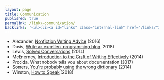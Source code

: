```yaml
---
layout: page
title: Communication
published: true
permalink: /links-communication/
backlinks: '<ul><li><a id="links" class="internal-link" href="/links/">Links</a></li></ul>'
---
```


* Alexander, [Nonfiction Writing Advice](https://slatestarcodex.com/2016/02/20/writing-advice/) (2016)
* Davis, [Write an excellent programming blog](https://emptysqua.re/blog/write-an-excellent-programming-blog/) (2018)
* Lewis, [Solved Conversations](https://aaronzlewis.com/blog/2014/06/01/solved-conversations/) (2014)
* McEnerney, [Introduction to the Craft of Writing Effectively](https://www.youtube.com/watch?v=vtIzMaLkCaM) (2014)
* Procida, [What nobody tells you about documentation](https://documentation.divio.com/) (2017)
* Somers, [You're probably using the wrong dictionary](https://jsomers.net/blog/dictionary) (2014)
* Winston, [How to Speak](https://ocw.mit.edu/resources/res-tll-005-how-to-speak-january-iap-2018/index.htm) (2018)

